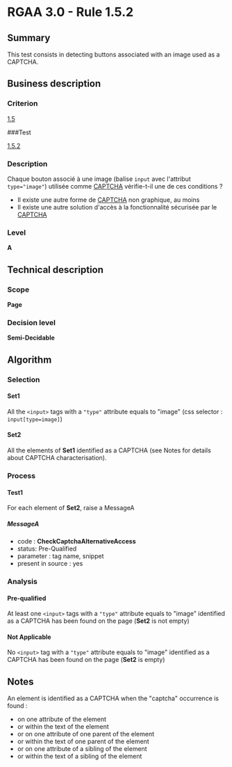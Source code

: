 # RGAA 3.0 -  Rule 1.5.2

## Summary

This test consists in detecting buttons associated with an image used as a CAPTCHA.

## Business description

### Criterion

[1.5](http://references.modernisation.gouv.fr/referentiel-technique-0#crit-1-5)

###Test

[1.5.2](http://disic.github.io/rgaa_referentiel_en/RGAA3.0_Criteria_English_version_v1.html#test-1-5-2)

### Description

Chaque bouton associ&eacute; &agrave; une image (balise `input` avec l'attribut `type="image"`) utilis&eacute;e comme <a href="http://references.modernisation.gouv.fr/referentiel-technique-0#mcaptcha">CAPTCHA</a> v&eacute;rifie-t-il une de ces conditions ? 
 
 * Il existe une autre forme de <a href="http://references.modernisation.gouv.fr/referentiel-technique-0#mcaptcha">CAPTCHA</a> non graphique, au moins  
 * Il existe une autre solution d'acc&egrave;s &agrave; la fonctionnalit&eacute; s&eacute;curis&eacute;e par le <a href="http://references.modernisation.gouv.fr/referentiel-technique-0#mcaptcha">CAPTCHA</a> 

### Level

**A**

## Technical description

### Scope

**Page**

### Decision level

**Semi-Decidable**

## Algorithm

### Selection

#### Set1

All the `<input>` tags with a `"type"` attribute equals to "image" (css selector : `input[type=image]`) 

#### Set2

All the elements of **Set1** identified as a CAPTCHA (see Notes for details about CAPTCHA characterisation).

### Process

#### Test1

For each element of **Set2**, raise a MessageA

##### MessageA 

-    code : **CheckCaptchaAlternativeAccess** 
-    status: Pre-Qualified
-    parameter : tag name, snippet
-    present in source : yes

### Analysis

#### Pre-qualified

At least one `<input>` tags with a `"type"` attribute equals to "image" identified as a CAPTCHA has been found on the page (**Set2** is not empty)

#### Not Applicable

No `<input>` tag with a `"type"` attribute equals to "image" identified as a CAPTCHA has been found on the page (**Set2** is empty)

## Notes

An element is identified as a CAPTCHA when the "captcha" occurrence is found :

- on one attribute of the element
- or within the text of the element
- or on one attribute of one parent of the element
- or within the text of one parent of the element
- or on one attribute of a sibling of the element
- or within the text of a sibling of the element
